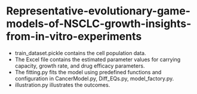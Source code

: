 # Representative-evolutionary-game-models-of-NSCLC-growth-insights-from-in-vitro-experiments
- train_dataset.pickle contains the cell population data.
- The Excel file contains the estimated parameter values for carrying capacity, growth rate, and drug efficacy parameters.
- The fitting.py fits the model using predefined functions and configuration in CancerModel.py, Diff_EQs.py, model_factory.py.
- illustration.py illustrates the outcomes.
